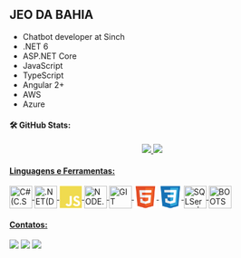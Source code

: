 ## JEO DA BAHIA

- Chatbot developer at Sinch
- .NET 6
- ASP.NET Core
- JavaScript
- TypeScript
- Angular 2+
- AWS
- Azure

<h4>🛠️ GitHub Stats:</h4>
<div align='center'>
  <a href='https://github.com/JeostonJunior'>
  <img height='180em' src="https://github-readme-stats.vercel.app/api?username=JeostonJunior&show_icons=true&theme=tokyonight&count_private=true"/> 
  <img height='180em' src="https://github-readme-stats.vercel.app/api/top-langs/?username=JeostonJunior&layout=compact&langs_count=6&theme=tokyonight&hide=jupyter"/> 
</div>

<h4>Linguagens e Ferramentas:</h4>  
<p align="left">
  <img align="center" height="40" width="40" title="C#(C.SHARP)" src="https://cdn.jsdelivr.net/gh/devicons/devicon/icons/csharp/csharp-original.svg" />
  <img align="center" height="40" width="40" title=".NET(DOTNET)" src="https://cdn.jsdelivr.net/gh/devicons/devicon/icons/dot-net/dot-net-plain-wordmark.svg" />
  <img align="center" height="40" width="40" title="JAVASCRIPT" src="https://raw.githubusercontent.com/devicons/devicon/master/icons/javascript/javascript-plain.svg"/>
  <img align="center" height="40" width="40" title="NODE.JS" src="https://cdn.jsdelivr.net/gh/devicons/devicon/icons/nodejs/nodejs-original.svg" />
  <img align="center" height="40" width="40" title="GIT" src="https://cdn.jsdelivr.net/gh/devicons/devicon/icons/git/git-original.svg" />  
  <img align="center" height="40" width="40" title="HTML5" src="https://raw.githubusercontent.com/devicons/devicon/master/icons/html5/html5-original.svg"/>
  <img align="center" height="40" width="40" title="CSS3" src="https://raw.githubusercontent.com/devicons/devicon/master/icons/css3/css3-original.svg"/>             
  <img align="center" height="40" width="40" title="SQLServer|MSSQL" src="https://cdn.jsdelivr.net/gh/devicons/devicon/icons/microsoftsqlserver/microsoftsqlserver-plain-wordmark.svg" />
  <img align="center" height="40" width="40" title="BOOTSTRAP" src="https://cdn.jsdelivr.net/gh/devicons/devicon/icons/bootstrap/bootstrap-original.svg" />
     
          
</p>
<h4>Contatos:</h4>
<a href="https://www.instagram.com/araujo_crz.jr/" target="_blank"><img src="https://img.shields.io/badge/-Instagram-%23E4405F?style=for-the-badge&logo=instagram&logoColor=white" target="_blank"></a>
<a href = "mailto:jeostonjunior@gmail.com"><img src="https://img.shields.io/badge/Gmail-D14836?style=for-the-badge&logo=gmail&logoColor=white" target="_blank"></a>
<a href="https://www.linkedin.com/in/jeoston-araujo/" target="_blank"><img src="https://img.shields.io/badge/LinkedIn-0077B5?style=for-the-badge&logo=linkedin&logoColor=white" target="_blank"></a>                 
